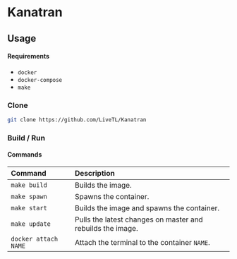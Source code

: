 # Kanatran

## Usage

#### Requirements
* `docker`
* `docker-compose`
* `make`

### Clone
```bash
git clone https://github.com/LiveTL/Kanatran
```

### Build / Run
#### Commands
| Command | Description |
|:--------|:------------|
| `make build` | Builds the image. |
| `make spawn` | Spawns the container. |
| `make start` | Builds the image and spawns the container. |
| `make update` | Pulls the latest changes on master and rebuilds the image. |
| `docker attach NAME` | Attach the terminal to the container `NAME`. |